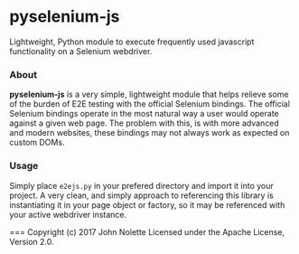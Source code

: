 # pyselenium-js
Lightweight, Python module to execute frequently used javascript functionality on a Selenium webdriver.

### About
**pyselenium-js** is a very simple, lightweight module that helps relieve some of the burden of E2E testing with the official Selenium bindings.
The official Selenium bindings operate in the most natural way a user would operate against a given web page.
The problem with this, is with more advanced and modern websites, these bindings may not always work as expected on custom DOMs.

### Usage
Simply place `e2ejs.py` in your prefered directory and import it into your project.
A very clean, and simply approach to referencing this library is instantiating it in your page object or factory, so it may be referenced with your active webdriver instance.

===
Copyright (c) 2017 John Nolette Licensed under the Apache License, Version 2.0.

